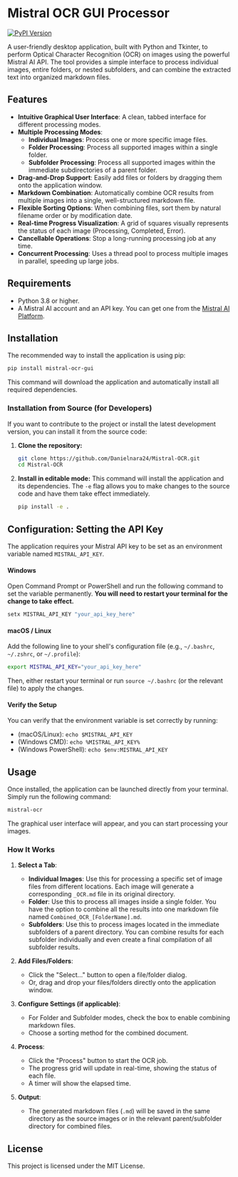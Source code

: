 # Mistral OCR GUI Processor

[![PyPI Version](https://img.shields.io/pypi/v/mistral-ocr-gui)](https://pypi.org/project/mistral-ocr-gui/)

A user-friendly desktop application, built with Python and Tkinter, to perform Optical Character Recognition (OCR) on images using the powerful Mistral AI API. The tool provides a simple interface to process individual images, entire folders, or nested subfolders, and can combine the extracted text into organized markdown files.

## Features

-   **Intuitive Graphical User Interface**: A clean, tabbed interface for different processing modes.
-   **Multiple Processing Modes**:
    -   **Individual Images**: Process one or more specific image files.
    -   **Folder Processing**: Process all supported images within a single folder.
    -   **Subfolder Processing**: Process all supported images within the immediate subdirectories of a parent folder.
-   **Drag-and-Drop Support**: Easily add files or folders by dragging them onto the application window.
-   **Markdown Combination**: Automatically combine OCR results from multiple images into a single, well-structured markdown file.
-   **Flexible Sorting Options**: When combining files, sort them by natural filename order or by modification date.
-   **Real-time Progress Visualization**: A grid of squares visually represents the status of each image (Processing, Completed, Error).
-   **Cancellable Operations**: Stop a long-running processing job at any time.
-   **Concurrent Processing**: Uses a thread pool to process multiple images in parallel, speeding up large jobs.

## Requirements

-   Python 3.8 or higher.
-   A Mistral AI account and an API key. You can get one from the [Mistral AI Platform](https://console.mistral.ai/).

## Installation

The recommended way to install the application is using pip:

```bash
pip install mistral-ocr-gui
```

This command will download the application and automatically install all required dependencies.

### Installation from Source (for Developers)

If you want to contribute to the project or install the latest development version, you can install it from the source code:

1.  **Clone the repository:**
    ```bash
    git clone https://github.com/Danielnara24/Mistral-OCR.git
    cd Mistral-OCR
    ```

2.  **Install in editable mode:**
    This command will install the application and its dependencies. The `-e` flag allows you to make changes to the source code and have them take effect immediately.
    ```bash
    pip install -e .
    ```

## Configuration: Setting the API Key

The application requires your Mistral API key to be set as an environment variable named `MISTRAL_API_KEY`.

#### Windows

Open Command Prompt or PowerShell and run the following command to set the variable permanently. **You will need to restart your terminal for the change to take effect.**

```powershell
setx MISTRAL_API_KEY "your_api_key_here"
```

#### macOS / Linux

Add the following line to your shell's configuration file (e.g., `~/.bashrc`, `~/.zshrc`, or `~/.profile`):

```bash
export MISTRAL_API_KEY="your_api_key_here"
```

Then, either restart your terminal or run `source ~/.bashrc` (or the relevant file) to apply the changes.

#### Verify the Setup
You can verify that the environment variable is set correctly by running:
-   (macOS/Linux): `echo $MISTRAL_API_KEY`
-   (Windows CMD): `echo %MISTRAL_API_KEY%`
-   (Windows PowerShell): `echo $env:MISTRAL_API_KEY`

## Usage

Once installed, the application can be launched directly from your terminal. Simply run the following command:

```bash
mistral-ocr
```

The graphical user interface will appear, and you can start processing your images.

### How It Works

1.  **Select a Tab**:
    -   **Individual Images**: Use this for processing a specific set of image files from different locations. Each image will generate a corresponding `_OCR.md` file in its original directory.
    -   **Folder**: Use this to process all images inside a single folder. You have the option to combine all the results into one markdown file named `Combined_OCR_[FolderName].md`.
    -   **Subfolders**: Use this to process images located in the immediate subfolders of a parent directory. You can combine results for each subfolder individually and even create a final compilation of all subfolder results.

2.  **Add Files/Folders**:
    -   Click the "Select..." button to open a file/folder dialog.
    -   Or, drag and drop your files/folders directly onto the application window.

3.  **Configure Settings (if applicable)**:
    -   For Folder and Subfolder modes, check the box to enable combining markdown files.
    -   Choose a sorting method for the combined document.

4.  **Process**:
    -   Click the "Process" button to start the OCR job.
    -   The progress grid will update in real-time, showing the status of each file.
    -   A timer will show the elapsed time.

5.  **Output**:
    -   The generated markdown files (`.md`) will be saved in the same directory as the source images or in the relevant parent/subfolder directory for combined files.

## License

This project is licensed under the MIT License.